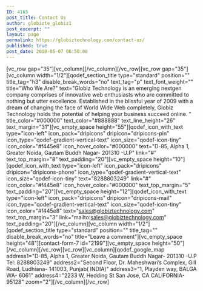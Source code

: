 ```yaml
---
ID: 4165
post_title: Contact Us
author: globizte_globiz1
post_excerpt: ""
layout: page
permalink: https://globiztechnology.com/contact-us/
published: true
post_date: 2018-06-07 06:50:08
---
```

[vc_row gap="35"][vc_column][/vc_column][/vc_row][vc_row gap="35"][vc_column width="1/2"][qodef_section_title type="standard" position="" title_tag="h3" disable_break_words="no" text_tag="p" text_font_weight="" title="Who We Are?" text="Globiz Technology is an emerging nextgen company comprises of innovative web enthusiasts who are committed to nothing but utter excellence. Established in the blissful year of 2009 with a dream of changing the face of World Wide Web completely, Globiz Technology holds the potential of helping your business succeed online. " title_color="#000000" text_color="#888888" text_line_height="26" text_margin="31"][vc_empty_space height="55"][qodef_icon_with_text type="icon-left" icon_pack="dripicons" dripicon="dripicons-pin" icon_type="qodef-gradient-vertical-text" icon_size="qodef-icon-tiny" icon_color="#f445e8" icon_hover_color="#000000" text="D-85, Alpha 1, Greater Noida, Gautam Buddh Nagar- 201310 -U.P" link="#" text_top_margin="8" text_padding="20"][vc_empty_space height="10"][qodef_icon_with_text type="icon-left" icon_pack="dripicons" dripicon="dripicons-phone" icon_type="qodef-gradient-vertical-text" icon_size="qodef-icon-tiny" text="8288803249" link="#" icon_color="#f445e8" icon_hover_color="#000000" text_top_margin="5" text_padding="20"][vc_empty_space height="12"][qodef_icon_with_text type="icon-left" icon_pack="dripicons" dripicon="dripicons-mail" icon_type="qodef-gradient-vertical-text" icon_size="qodef-icon-tiny" icon_color="#f445e8" text="sales@globiztechnology.com" text_top_margin="3" link="mailto:sales@globiztechnology.com" text_padding="20"][/vc_column][vc_column width="1/2"][qodef_section_title type="standard" position="" title_tag="" disable_break_words="no" title="Leave a comment"][vc_empty_space height="48"][contact-form-7 id="2199"][vc_empty_space height="50"][/vc_column][/vc_row][vc_row][vc_column][qodef_google_map address1="D-85, Alpha 1, Greater Noida, Gautam Buddh Nagar- 201310 -U.P Tel: 8288803249" address2="Second Floor, Dr. Maheshwari’s Complex, Gill Road, Ludhiana- 141003, Punjab( INDIA)" address3="1, Playden way, BALGA WA- 6061" address4="2233 W, Hedding St San Jose, CA CALIFORNIA- 95128" zoom="2"][/vc_column][/vc_row]